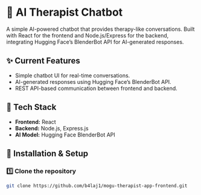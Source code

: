 # 🧠 AI Therapist Chatbot

A simple AI-powered chatbot that provides therapy-like conversations. Built with React for the frontend and Node.js/Express for the backend, integrating Hugging Face’s BlenderBot API for AI-generated responses.

## ✨ Current Features

- Simple chatbot UI for real-time conversations.
- AI-generated responses using Hugging Face’s BlenderBot API.
- REST API-based communication between frontend and backend.

## 🔧 Tech Stack

- **Frontend:** React
- **Backend:** Node.js, Express.js
- **AI Model:** Hugging Face BlenderBot API

## 🚀 Installation & Setup

### 1️⃣ Clone the repository
```bash
git clone https://github.com/b4laj1/mogu-therapist-app-frontend.git


